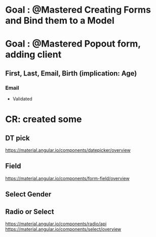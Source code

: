 # Goal : @Mastered Creating Forms and Bind them to a Model
# Goal : @Mastered Popout form, adding client

## First, Last, Email, Birth (implication: Age)
### Email
* Validated

# CR: created some

## DT pick
https://material.angular.io/components/datepicker/overview

## Field 
https://material.angular.io/components/form-field/overview

## Select Gender
## Radio or Select

https://material.angular.io/components/radio/api
https://material.angular.io/components/select/overview



